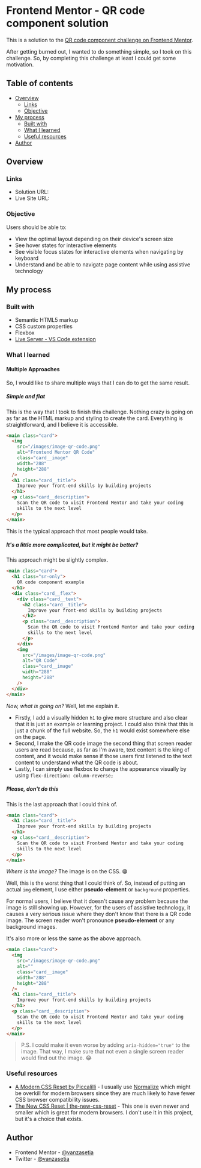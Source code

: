 # Frontend Mentor - QR code component solution

This is a solution to the [QR code component challenge on Frontend Mentor](https://www.frontendmentor.io/challenges/qr-code-component-iux_sIO_H).

After getting burned out, I wanted to do something simple, so I took on this challenge. So, by completing this challenge at least I could get some motivation.

## Table of contents

- [Overview](#overview)
  - [Links](#links)
  - [Objective](#objective)
- [My process](#my-process)
  - [Built with](#built-with)
  - [What I learned](#what-i-learned)
  - [Useful resources](#useful-resources)
- [Author](#author)

## Overview

### Links

- Solution URL: []()
- Live Site URL: []()

### Objective
Users should be able to:

- View the optimal layout depending on their device's screen size
- See hover states for interactive elements
- See visible focus states for interactive elements when navigating by keyboard
- Understand and be able to navigate page content while using assistive technology

## My process

### Built with

- Semantic HTML5 markup
- CSS custom properties
- Flexbox
- [Live Server - VS Code extension](https://marketplace.visualstudio.com/items?itemName=ritwickdey.LiveServer)

### What I learned

#### Multiple Approaches

So, I would like to share multiple ways that I can do to get the same result.

##### Simple and flat

This is the way that I took to finish this challenge. Nothing crazy is going on as far as the HTML markup and styling to create the card. Everything is straightforward, and I believe it is accessible.

```html
<main class="card">
  <img
    src="/images/image-qr-code.png"
    alt="Frontend Mentor QR Code"
    class="card__image"
    width="288"
    height="288"
  />
  <h1 class="card__title">
    Improve your front-end skills by building projects
  </h1>
  <p class="card__description">
    Scan the QR code to visit Frontend Mentor and take your coding
    skills to the next level
  </p>
</main>
```

This is the typical approach that most people would take.

##### It's a little more complicated, but it might be better?

This approach might be slightly complex.

```html
<main class="card">
  <h1 class="sr-only">
    QR code component example
  </h1>
  <div class="card__flex">
    <div class="card__text">
      <h2 class="card__title">
        Improve your front-end skills by building projects
      </h2>
      <p class="card__description">
        Scan the QR code to visit Frontend Mentor and take your coding
        skills to the next level
      </p>
    </div>
    <img
      src="/images/image-qr-code.png"
      alt="QR Code"
      class="card__image"
      width="288"
      height="288"
    />
  </div>
</main>
```

*Now, what is going on?* Well, let me explain it.
* Firstly, I add a visually hidden `h1` to give more structure and also clear that it is just an example or learning project. I could also think that this is just a chunk of the full website. So, the `h1` would exist somewhere else on the page.
* Second, I make the QR code image the second thing that screen reader users are read because, as far as I'm aware, text content is the king of content, and it would make sense if those users first listened to the text content to understand what the QR code is about.
* Lastly, I can simply use flexbox to change the appearance visually by using `flex-direction: column-reverse;`

##### Please, don't do this
This is the last approach that I could think of.

```html
<main class="card">
  <h1 class="card__title">
    Improve your front-end skills by building projects
  </h1>
  <p class="card__description">
    Scan the QR code to visit Frontend Mentor and take your coding
    skills to the next level
  </p>
</main>
```

*Where is the image?* The image is on the CSS. 😁

Well, this is the worst thing that I could think of. So, instead of putting an actual `img` element, I use either **pseudo-element** or `background` properties.

For normal users, I believe that it doesn't cause any problem because the image is still showing up. However, for the users of assistive technology, it causes a very serious issue where they don't know that there is a QR code image. The screen reader won't pronounce **pseudo-element** or any background images.

It's also more or less the same as the above approach.

```html
<main class="card">
  <img
    src="/images/image-qr-code.png"
    alt=""
    class="card__image"
    width="288"
    height="288"
  />
  <h1 class="card__title">
    Improve your front-end skills by building projects
  </h1>
  <p class="card__description">
    Scan the QR code to visit Frontend Mentor and take your coding
    skills to the next level
  </p>
</main>
```

> P.S. I could make it even worse by adding `aria-hidden="true"` to the image. That way, I make sure that not even a single screen reader would find out the image. 😂

### Useful resources
- [A Modern CSS Reset by Piccalilli](https://piccalil.li/blog/a-modern-css-reset/) - I usually use [Normalize](https://necolas.github.io/normalize.css/) which might be overkill for modern browsers since they are much likely to have fewer CSS browser compatibility issues.
- [The New CSS Reset | the-new-css-reset](https://elad2412.github.io/the-new-css-reset/) - This one is even newer and smaller which is great for modern browsers. I don't use it in this project, but it's a choice that exists.

## Author

- Frontend Mentor - [@vanzasetia](https://www.frontendmentor.io/profile/vanzasetia)
- Twitter - [@vanzasetia](https://www.twitter.com/vanzasetia)
